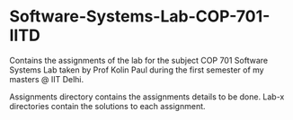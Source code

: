 # Software-Systems-Lab-COP-701-IITD
Contains the assignments of the lab for the subject COP 701 Software Systems Lab taken by Prof Kolin Paul during the first semester of my masters @ IIT Delhi. 


Assignments directory contains the assignments details to be done. 
Lab-x directories contain the solutions to each assignment. 
